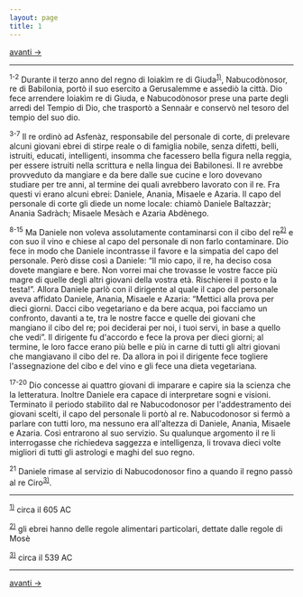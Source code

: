 ```yaml
---
layout: page
title: 1
---
```

[avanti ->](da02.html)
 
------------------------------------------------------------------------
<sup>1-2</sup> Durante il terzo anno del regno di Ioiakìm re di
Giuda<sup><a href="#fn__1" id="fnt__1" class="fn_top">1)</a></sup>, 
Nabucodònosor, re di Babilonia, portò il
suo esercito a Gerusalemme e assediò la città. Dio fece arrendere
Ioiakìm re di Giuda, e Nabucodònosor prese una parte degli arredi del
Tempio di Dio, che trasportò a Sennaàr e conservò nel tesoro del tempio
del suo dio.

<sup>3-7</sup> Il re ordinò ad Asfenàz, responsabile del personale di
corte, di prelevare alcuni giovani ebrei di stirpe reale o di famiglia
nobile, senza difetti, belli, istruiti, educati, intelligenti, insomma
che facessero bella figura nella reggia, per essere istruiti nella
scrittura e nella lingua dei Babilonesi. Il re avrebbe provveduto da
mangiare e da bere dalle sue cucine e loro dovevano studiare per tre
anni, al termine dei quali avrebbero lavorato con il re. Fra questi vi
erano alcuni ebrei: Daniele, Anania, Misaele e Azaria. Il capo del
personale di corte gli diede un nome locale: chiamò Daniele Baltazzàr;
Anania Sadràch; Misaele Mesàch e Azaria Abdènego.

<sup>8-15</sup> Ma Daniele non voleva assolutamente contaminarsi con il
cibo del re<sup><a href="#fn__2" id="fnt__2" class="fn_top">2)</a></sup> e con suo il vino e chiese al capo
del personale di non farlo contaminare. Dio fece in modo che Daniele
incontrasse il favore e la simpatia del capo del personale. Però disse
così a Daniele: “Il mio capo, il re, ha deciso cosa dovete mangiare e
bere. Non vorrei mai che trovasse le vostre facce più magre di quelle
degli altri giovani della vostra età. Rischierei il posto e la testa\!”.
Allora Daniele parlò con il dirigente al quale il capo del personale
aveva affidato Daniele, Anania, Misaele e Azaria: “Mettici alla prova
per dieci giorni. Dacci cibo vegetariano e da bere acqua, poi facciamo
un confronto, davanti a te, tra le nostre facce e quelle dei giovani che
mangiano il cibo del re; poi deciderai per noi, i tuoi servi, in base a
quello che vedi”. Il dirigente fu d'accordo e fece la prova per dieci
giorni; al termine, le loro facce erano più belle e più in carne di
tutti gli altri giovani che mangiavano il cibo del re. Da allora in poi
il dirigente fece togliere l'assegnazione del cibo e del vino e gli fece
una dieta vegetariana.

<sup>17-20</sup> Dio concesse ai quattro giovani di imparare e capire
sia la scienza che la letteratura. Inoltre Daniele era capace di
interpretare sogni e visioni. Terminato il periodo stabilito dal re
Nabucodonosor per l'addestramento dei giovani scelti, il capo del
personale li portò al re. Nabucodonosor si fermò a parlare con tutti
loro, ma nessuno era all'altezza di Daniele, Anania, Misaele e Azaria.
Così entrarono al suo servizio. Su qualunque argomento il re li
interrogasse che richiedeva saggezza e intelligenza, li trovava dieci
volte migliori di tutti gli astrologi e maghi del suo regno.

<sup>21</sup> Daniele rimase al servizio di Nabucodonosor fino a quando
il regno passò al re Ciro<sup><a href="#fn__3" id="fnt__3" class="fn_top">3)</a></sup>.

------------------------------------------------------------------------
<sup><a href="#fnt__1" id="fn__1" class="fn_bot">1)</a></sup>
circa il 605 AC

<sup><a href="#fnt__2" id="fn__2" class="fn_bot">2)</a></sup>
gli ebrei hanno delle regole alimentari particolari, dettate dalle
regole di Mosè

<sup><a href="#fnt__3" id="fn__3" class="fn_bot">3)</a></sup>
circa il 539 AC
 
------------------------------------------------------------------------
[avanti ->](da02.html)
